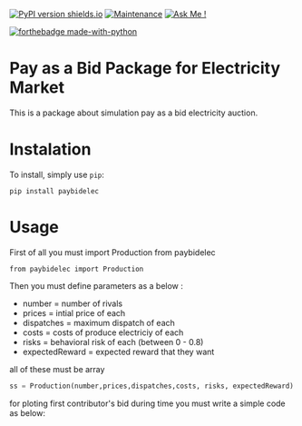 [![PyPI version shields.io](https://img.shields.io/pypi/v/paybidelec.svg)](https://pypi.python.org/pypi/ansicolortags/)  [![Maintenance](https://img.shields.io/badge/Maintained%3F-yes-green.svg)](https://GitHub.com/Naereen/StrapDown.js/graphs/commit-activity)  [![Ask Me !](https://img.shields.io/badge/Ask%20me-anything-1abc9c.svg)](https://GitHub.com/Naereen/ama)

[![forthebadge made-with-python](http://ForTheBadge.com/images/badges/made-with-python.svg)](https://www.python.org/)

# Pay as a Bid Package for Electricity Market

This is a package about simulation pay as a bid electricity auction.

# Instalation

To install, simply use `pip`:

```
pip install paybidelec
```

# Usage

First of all you must import Production from paybidelec 

```
from paybidelec import Production
```

Then you must define parameters as a below :

* number = number of rivals 
* prices = intial price of each 
* dispatches = maximum dispatch of each
* costs = costs of produce electriciy of each
* risks = behavioral risk of each (between 0 - 0.8)
* expectedReward = expected reward that they want

all of these must be array

```python
ss = Production(number,prices,dispatches,costs, risks, expectedReward)
```


for ploting first contributor's bid during time you must write a simple code as below:
 



